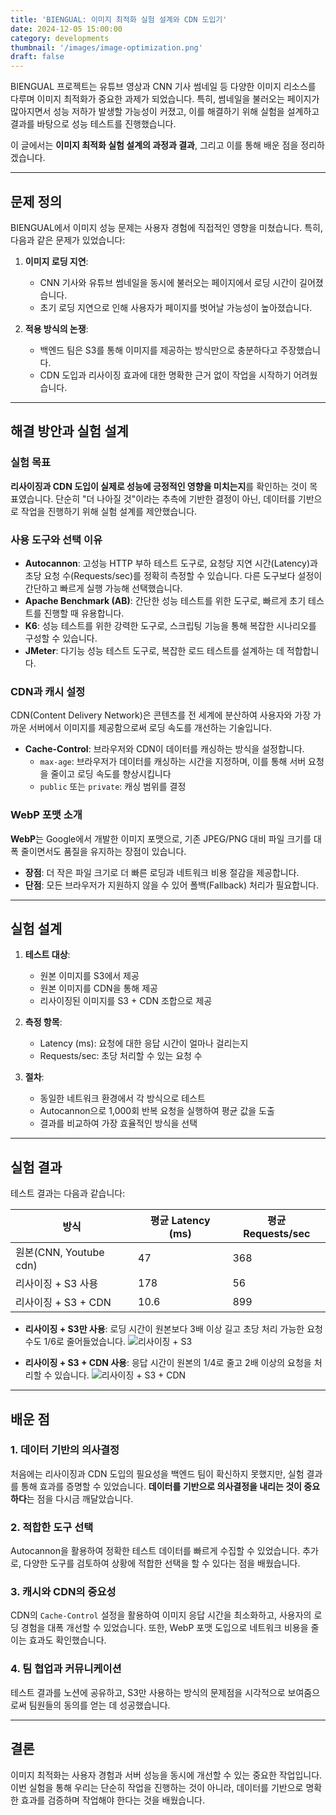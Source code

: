 ```yaml
---
title: 'BIENGUAL: 이미지 최적화 실험 설계와 CDN 도입기'
date: 2024-12-05 15:00:00
category: developments
thumbnail: '/images/image-optimization.png'
draft: false
---
```


BIENGUAL 프로젝트는 유튜브 영상과 CNN 기사 썸네일 등 다양한 이미지 리소스를 다루며 이미지 최적화가 중요한 과제가 되었습니다. 특히, 썸네일을 불러오는 페이지가 많아지면서 성능 저하가 발생할 가능성이 커졌고, 이를 해결하기 위해 실험을 설계하고 결과를 바탕으로 성능 테스트를 진행했습니다.

이 글에서는 **이미지 최적화 실험 설계의 과정과 결과**, 그리고 이를 통해 배운 점을 정리하겠습니다.

---

## 문제 정의

BIENGUAL에서 이미지 성능 문제는 사용자 경험에 직접적인 영향을 미쳤습니다. 특히, 다음과 같은 문제가 있었습니다:

1. **이미지 로딩 지연**:

   - CNN 기사와 유튜브 썸네일을 동시에 불러오는 페이지에서 로딩 시간이 길어졌습니다.
   - 초기 로딩 지연으로 인해 사용자가 페이지를 벗어날 가능성이 높아졌습니다.

2. **적용 방식의 논쟁**:
   - 백엔드 팀은 S3를 통해 이미지를 제공하는 방식만으로 충분하다고 주장했습니다.
   - CDN 도입과 리사이징 효과에 대한 명확한 근거 없이 작업을 시작하기 어려웠습니다.

---

## 해결 방안과 실험 설계

### 실험 목표

**리사이징과 CDN 도입이 실제로 성능에 긍정적인 영향을 미치는지**를 확인하는 것이 목표였습니다. 단순히 "더 나아질 것"이라는 추측에 기반한 결정이 아닌, 데이터를 기반으로 작업을 진행하기 위해 실험 설계를 제안했습니다.

### 사용 도구와 선택 이유

- **Autocannon**: 고성능 HTTP 부하 테스트 도구로, 요청당 지연 시간(Latency)과 초당 요청 수(Requests/sec)를 정확히 측정할 수 있습니다. 다른 도구보다 설정이 간단하고 빠르게 실행 가능해 선택했습니다.
- **Apache Benchmark (AB)**: 간단한 성능 테스트를 위한 도구로, 빠르게 초기 테스트를 진행할 때 유용합니다.
- **K6**: 성능 테스트를 위한 강력한 도구로, 스크립팅 기능을 통해 복잡한 시나리오를 구성할 수 있습니다.
- **JMeter**: 다기능 성능 테스트 도구로, 복잡한 로드 테스트를 설계하는 데 적합합니다.

### CDN과 캐시 설정

CDN(Content Delivery Network)은 콘텐츠를 전 세계에 분산하여 사용자와 가장 가까운 서버에서 이미지를 제공함으로써 로딩 속도를 개선하는 기술입니다.

- **Cache-Control**: 브라우저와 CDN이 데이터를 캐싱하는 방식을 설정합니다.
  - `max-age`: 브라우저가 데이터를 캐싱하는 시간을 지정하며, 이를 통해 서버 요청을 줄이고 로딩 속도를 향상시킵니다
  - `public` 또는 `private`: 캐싱 범위를 결정

### WebP 포맷 소개

**WebP**는 Google에서 개발한 이미지 포맷으로, 기존 JPEG/PNG 대비 파일 크기를 대폭 줄이면서도 품질을 유지하는 장점이 있습니다.

- **장점**: 더 작은 파일 크기로 더 빠른 로딩과 네트워크 비용 절감을 제공합니다.
- **단점**: 모든 브라우저가 지원하지 않을 수 있어 폴백(Fallback) 처리가 필요합니다.

---

## 실험 설계

1. **테스트 대상**:

   - 원본 이미지를 S3에서 제공
   - 원본 이미지를 CDN을 통해 제공
   - 리사이징된 이미지를 S3 + CDN 조합으로 제공

2. **측정 항목**:

   - Latency (ms): 요청에 대한 응답 시간이 얼마나 걸리는지
   - Requests/sec: 초당 처리할 수 있는 요청 수

3. **절차**:
   - 동일한 네트워크 환경에서 각 방식으로 테스트
   - Autocannon으로 1,000회 반복 요청을 실행하여 평균 값을 도출
   - 결과를 비교하여 가장 효율적인 방식을 선택

---

## 실험 결과

테스트 결과는 다음과 같습니다:

| 방식                   | 평균 Latency (ms) | 평균 Requests/sec |
| ---------------------- | ----------------- | ----------------- |
| 원본(CNN, Youtube cdn) | 47                | 368               |
| 리사이징 + S3 사용     | 178               | 56                |
| 리사이징 + S3 + CDN    | 10.6              | 899               |

- **리사이징 + S3만 사용**: 로딩 시간이 원본보다 3배 이상 길고 초당 처리 가능한 요청 수도 1/6로 줄어들었습니다.
  ![리사이징 + S3](/images/리사이징+s3.png)

- **리사이징 + S3 + CDN 사용**: 응답 시간이 원본의 1/4로 줄고 2배 이상의 요청을 처리할 수 있습니다.
  ![리사이징 + S3 + CDN](/images/리사이징+s3+cdn.png)

---

## 배운 점

### 1. 데이터 기반의 의사결정

처음에는 리사이징과 CDN 도입의 필요성을 백엔드 팀이 확신하지 못했지만, 실험 결과를 통해 효과를 증명할 수 있었습니다. **데이터를 기반으로 의사결정을 내리는 것이 중요하다**는 점을 다시금 깨달았습니다.

### 2. 적합한 도구 선택

Autocannon을 활용하여 정확한 테스트 데이터를 빠르게 수집할 수 있었습니다. 추가로, 다양한 도구를 검토하여 상황에 적합한 선택을 할 수 있다는 점을 배웠습니다.

### 3. 캐시와 CDN의 중요성

CDN의 `Cache-Control` 설정을 활용하여 이미지 응답 시간을 최소화하고, 사용자의 로딩 경험을 대폭 개선할 수 있었습니다. 또한, WebP 포맷 도입으로 네트워크 비용을 줄이는 효과도 확인했습니다.

### 4. 팀 협업과 커뮤니케이션

테스트 결과를 노션에 공유하고, S3만 사용하는 방식의 문제점을 시각적으로 보여줌으로써 팀원들의 동의를 얻는 데 성공했습니다.

---

## 결론

이미지 최적화는 사용자 경험과 서버 성능을 동시에 개선할 수 있는 중요한 작업입니다. 이번 실험을 통해 우리는 단순히 작업을 진행하는 것이 아니라, 데이터를 기반으로 명확한 효과를 검증하며 작업해야 한다는 것을 배웠습니다.
